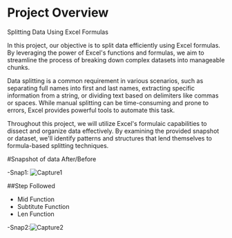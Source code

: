 
# Project Overview

Splitting Data Using Excel Formulas

In this project, our objective is to split data efficiently using Excel formulas. By leveraging the power of Excel's functions and formulas, we aim to streamline the process of breaking down complex datasets into manageable chunks.

Data splitting is a common requirement in various scenarios, such as separating full names into first and last names, extracting specific information from a string, or dividing text based on delimiters like commas or spaces. While manual splitting can be time-consuming and prone to errors, Excel provides powerful tools to automate this task.

Throughout this project, we will utilize Excel's formulaic capabilities to dissect and organize data effectively. By examining the provided snapshot or dataset, we'll identify patterns and structures that lend themselves to formula-based splitting techniques.


#Snapshot of data After/Before

-Snap1: ![Capture1](https://github.com/01-Vishal/Excel-Text-Function/assets/142687548/03750b8d-ac74-482a-a062-d1cea114aa30)

##Step Followed

- Mid Function
- Subtitute Function
- Len Function

-Snap2:![Capture2](https://github.com/01-Vishal/Excel-Text-Function/assets/142687548/60c90a77-57c7-4cfe-bd3e-11278bb2ed19)
